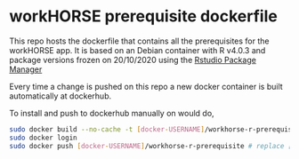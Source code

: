 # workHORSE prerequisite dockerfile

This repo hosts the dockerfile that contains all the prerequisites for the workHORSE app. It is based on an Debian container with R v4.0.3 and package versions frozen on 20/10/2020 using the [Rstudio Package Manager](https://packagemanager.rstudio.com/client/#/repos/1/overview)

Every time a change is pushed on this repo a new docker container is built automatically at dockerhub.

To install and push to dockerhub manually on would do,
```bash
sudo docker build --no-cache -t [docker-USERNAME]/workhorse-r-prerequisite . # replace [docker-USERNAME] with your docker username
sudo docker login
sudo docker push [docker-USERNAME]/workhorse-r-prerequisite # replace [docker-USERNAME] with your docker username
```

